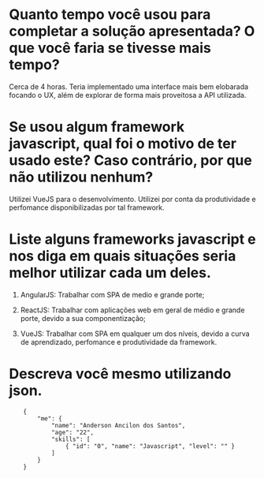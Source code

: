 

# Quanto tempo você usou para completar a solução apresentada? O que você faria se tivesse mais tempo?

Cerca de 4 horas. Teria implementado uma interface mais bem elobarada focando o UX, além de explorar de forma mais proveitosa a API utilizada.

  

# Se usou algum framework javascript, qual foi o motivo de ter usado este? Caso contrário, por que não utilizou nenhum?

Utilizei VueJS para o desenvolvimento. Utilizei por conta da produtividade e perfomance disponibilizadas por tal framework.

  

# Liste alguns frameworks javascript e nos diga em quais situações seria melhor utilizar cada um deles.

1. AngularJS: Trabalhar com SPA de medio e grande porte;

2. ReactJS: Trabalhar com aplicações web em geral de médio e grande porte, devido a sua componentização;

3. VueJS: Trabalhar com SPA em qualquer um dos níveis, devido a curva de aprendizado, perfomance e produtividade da framework.

  

# Descreva você mesmo utilizando json.


```
	{
		"me": {
			"name": "Anderson Ancilon dos Santos",
            "age": "22",
            "skills": [
                { "id": "0", "name": "Javascript", "level": "" }
            ]
		}
	}
```
